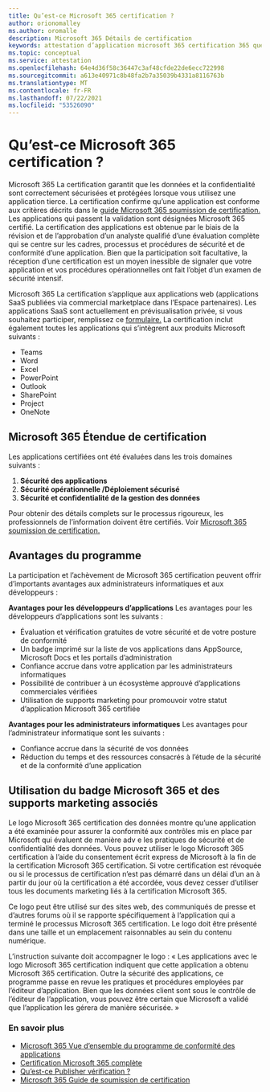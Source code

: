 ```yaml
---
title: Qu’est-ce Microsoft 365 certification ?
author: orionomalley
ms.author: oromalle
description: Microsoft 365 Détails de certification
keywords: attestation d’application microsoft 365 certification 365 questionnaire appSource
ms.topic: conceptual
ms.service: attestation
ms.openlocfilehash: 64e4d36f58c36447c3af48cfde22de6ecc722998
ms.sourcegitcommit: a613e40971c8b48fa2b7a35039b4331a8116763b
ms.translationtype: MT
ms.contentlocale: fr-FR
ms.lasthandoff: 07/22/2021
ms.locfileid: "53526090"
---
```

# <a name="what-is-microsoft-365-certification"></a>Qu’est-ce Microsoft 365 certification ?

Microsoft 365 La certification garantit que les données et la confidentialité sont correctement sécurisées et protégées lorsque vous utilisez une application tierce. La certification confirme qu’une application est conforme aux critères décrits dans le [guide Microsoft 365 soumission de certification.](https://docs.microsoft.com/microsoft-365-app-certification/docs/certification-submission-guide) Les applications qui passent la validation sont désignées Microsoft 365 certifié.
La certification des applications est obtenue par le biais de la révision et de l’approbation d’un analyste qualifié d’une évaluation complète qui se centre sur les cadres, processus et procédures de sécurité et de conformité d’une application. Bien que la participation soit facultative, la réception d’une certification est un moyen inessible de signaler que votre application et vos procédures opérationnelles ont fait l’objet d’un examen de sécurité intensif.

Microsoft 365 La certification s’applique aux applications web (applications SaaS publiées via commercial marketplace dans l’Espace partenaires). Les applications SaaS sont actuellement en prévisualisation privée, si vous souhaitez participer, remplissez ce [formulaire.](https://customervoice.microsoft.com/Pages/ResponsePage.aspx?id=v4j5cvGGr0GRqy180BHbR4cf3qxCU_RNtqjCSalFdSFUNDMzTVJKR0wzTEJRSFJVSk9OQUlOV0RJSyQlQCN0PWcu) La certification inclut également toutes les applications qui s’intègrent aux produits Microsoft suivants :

- Teams
- Word
- Excel
- PowerPoint 
- Outlook
- SharePoint
- Project
- OneNote

## <a name="microsoft-365-certification-scope"></a>Microsoft 365 Étendue de certification

Les applications certifiées ont été évaluées dans les trois domaines suivants :
1.  **Sécurité des applications**
1.  **Sécurité opérationnelle /Déploiement sécurisé**
1.  **Sécurité et confidentialité de la gestion des données**

Pour obtenir des détails complets sur le processus rigoureux, les professionnels de l’information doivent être certifiés. Voir [Microsoft 365 soumission de certification.](https://docs.microsoft.com/microsoft-365-app-certification/docs/certification-submission-guide)

## <a name="program-benefits"></a>Avantages du programme
La participation et l’achèvement de Microsoft 365 certification peuvent offrir d’importants avantages aux administrateurs informatiques et aux développeurs :

**Avantages pour les développeurs d’applications** Les avantages pour les développeurs d’applications sont les suivants : 
-   Évaluation et vérification gratuites de votre sécurité et de votre posture de conformité
-   Un badge imprimé sur la liste de vos applications dans AppSource, Microsoft Docs et les portails d’administration
-   Confiance accrue dans votre application par les administrateurs informatiques
-   Possibilité de contribuer à un écosystème approuvé d’applications commerciales vérifiées
-   Utilisation de supports marketing pour promouvoir votre statut d’application Microsoft 365 certifiée

**Avantages pour les administrateurs informatiques** Les avantages pour l’administrateur informatique sont les suivants :
-   Confiance accrue dans la sécurité de vos données
-   Réduction du temps et des ressources consacrés à l’étude de la sécurité et de la conformité d’une application

## <a name="using-the-microsoft-365-badge-and-associated-marketing-materials"></a>Utilisation du badge Microsoft 365 et des supports marketing associés
Le logo Microsoft 365 certification des données montre qu’une application a été examinée pour assurer la conformité aux contrôles mis en place par Microsoft qui évaluent de manière adv e les pratiques de sécurité et de confidentialité des données. Vous pouvez utiliser le logo Microsoft 365 certification à l’aide du consentement écrit express de Microsoft à la fin de la certification Microsoft 365 certification. Si votre certification est révoquée ou si le processus de certification n’est pas démarré dans un délai d’un an à partir du jour où la certification a été accordée, vous devez cesser d’utiliser tous les documents marketing liés à la certification Microsoft 365. 

Ce logo peut être utilisé sur des sites web, des communiqués de presse et d’autres forums où il se rapporte spécifiquement à l’application qui a terminé le processus Microsoft 365 certification. Le logo doit être présenté dans une taille et un emplacement raisonnables au sein du contenu numérique. 

L’instruction suivante doit accompagner le logo : « Les applications avec le logo Microsoft 365 certification indiquent que cette application a obtenu Microsoft 365 certification. Outre la sécurité des applications, ce programme passe en revue les pratiques et procédures employées par l’éditeur d’application. Bien que les données client sont sous le contrôle de l’éditeur de l’application, vous pouvez être certain que Microsoft a validé que l’application les gérera de manière sécurisée. »


### <a name="learn-more"></a>En savoir plus
* [Microsoft 365 Vue d’ensemble du programme de conformité des applications](~/overview.md)  
* [Certification Microsoft 365 complète](~/docs/certification.md)  
* [Qu’est-ce Publisher vérification ?](https://docs.microsoft.com/azure/active-directory/develop/publisher-verification-overview)
* [Microsoft 365 Guide de soumission de certification](~/docs/certification-submission-guide.md)

